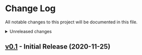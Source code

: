 # Change Log
All notable changes to this project will be documented in this file.

<details>
<summary>Unreleased changes</summary>

### Added
  - 

### Changed
  - Save non-image files to "received" root

### Fixed
  - 
</details>

## [v0.1](https://github.com/sam210723/himawari-rx/releases/tag/v0.1) - Initial Release (2020-11-25)
